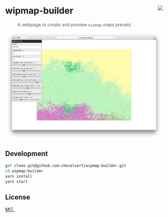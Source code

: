 # wipmap-builder [<img src="https://github.com/chevalvert.png?size=100" align="right">](http://chevalvert.fr/)
> A webpage to create and preview `wipmap` maps presets

![preview.png](preview.png)

## Development

```sh
git clone git@github.com:chevalvert/wipmap-builder.git
cd wipmap-builder
yarn install
yarn start
```

## License
[MIT.](https://tldrlegal.com/license/mit-license)
